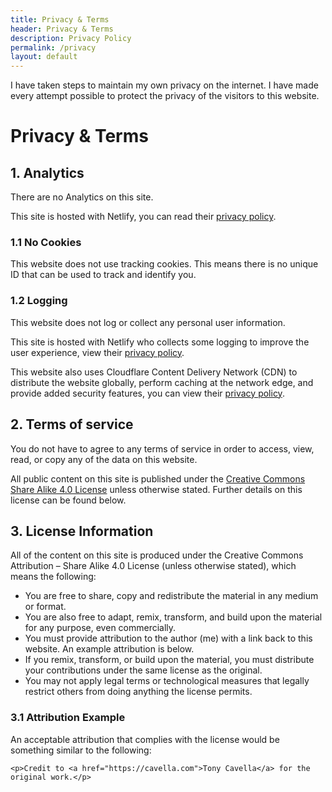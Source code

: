 ```yaml
---
title: Privacy & Terms
header: Privacy & Terms
description: Privacy Policy
permalink: /privacy
layout: default
---
```


<p class="tldr">I have taken steps to maintain my own privacy on the internet. I have made every attempt possible to protect the privacy of the visitors to this website.</p>

# Privacy & Terms

## 1. Analytics
There are no Analytics on this site.

This site is hosted with Netlify, you can read their [privacy policy](https://www.netlify.com/privacy/).

### 1.1 No Cookies
This website does not use tracking cookies. This means there is no unique ID that can be used to track and identify you.

### 1.2 Logging
This website does not log or collect any personal user information.  

This site is hosted with Netlify who collects some logging to improve the user experience, view their [privacy policy](https://www.netlify.com/privacy/).  

This website also uses Cloudflare Content Delivery Network (CDN) to distribute the website globally, perform caching at the network edge, and provide added security features, you can view their [privacy policy](https://www.cloudflare.com/privacypolicy/).

## 2. Terms of service
You do not have to agree to any terms of service in order to access, view, read, or copy any of the data on this website.

All public content on this site is published under the [Creative Commons Share Alike 4.0 License](https://creativecommons.org/licenses/by-sa/4.0/) unless otherwise stated. Further details on this license can be found below.

## 3. License Information
All of the content on this site is produced under the Creative Commons Attribution – Share Alike 4.0 License (unless otherwise stated), which means the following:

- You are free to share, copy and redistribute the material in any medium or format.
- You are also free to adapt, remix, transform, and build upon the material for any purpose, even commercially.
- You must provide attribution to the author (me) with a link back to this website. An example attribution is below.
- If you remix, transform, or build upon the material, you must distribute your contributions under the same license as the original.
- You may not apply legal terms or technological measures that legally restrict others from doing anything the license permits.

### 3.1 Attribution Example
An acceptable attribution that complies with the license would be something similar to the following:

```
<p>Credit to <a href="https://cavella.com">Tony Cavella</a> for the original work.</p>
```
